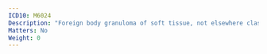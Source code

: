 ```yaml
---
ICD10: M6024
Description: "Foreign body granuloma of soft tissue, not elsewhere classified: Hand"
Matters: No
Weight: 0
---
```


